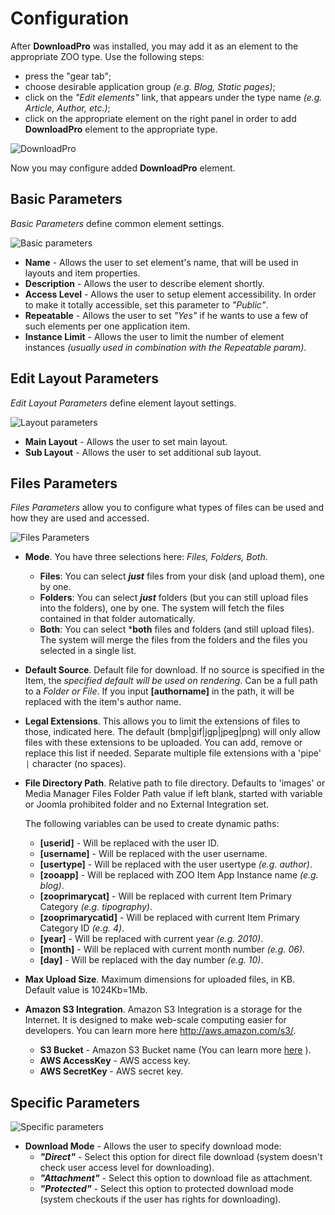 # Configuration

After **DownloadPro** was installed, you may add it as an element to the appropriate ZOO type. Use the following steps: 
- press the "gear tab";
- choose desirable application group *(e.g. Blog, Static pages)*;
- click on the *"Edit elements"* link, that appears under the type name *(e.g. Article, Author, etc.)*;
- click on the appropriate element on the right panel in order to add **DownloadPro** element to the appropriate type.

![DownloadPro](/images/dnloadpro_element.png)

Now you may configure added **DownloadPro** element.

## Basic Parameters

*Basic Parameters* define common element settings.

![Basic parameters](/images/params_basic.png)

- **Name** - Allows the user to set element's name, that will be used in layouts and item properties.
- **Description** - Allows the user to describe element shortly.
- **Access Level** - Allows the user to setup element accessibility. In order to make it totally accessible, set this parameter to *"Public"*.
- **Repeatable** - Allows the user to set *"Yes"* if he wants to use a few of such elements per one application item.
- **Instance Limit** - Allows the user to limit the number of element instances *(usually used in combination with the Repeatable param)*.

## Edit Layout Parameters

*Edit Layout Parameters* define element layout settings.

![Layout parameters](/images/params_edit_layout.png)

- **Main Layout** - Allows the user to set main layout.
- **Sub Layout**  - Allows the user to set additional sub layout.

## Files Parameters

*Files Parameters* allow you to configure what types of files can be used and how they are used and accessed.

![Files Parameters](/images/params_files.png)

- **Mode**. 
You have three selections here: *Files, Folders, Both*.
	- **Files**: You can select ***just*** files from your disk (and upload them), one by one.
	- **Folders**: You can select ***just*** folders (but you can still upload files into the folders), one by one. The system will fetch the files contained in that folder automatically.
	- **Both**: You can select ***both** files and folders (and still upload files). The system will merge the files from the folders and the files you selected in a single list.

- **Default Source**.
Default file for download. If no source is specified in the Item, the *specified default will be used on rendering*. Can be a full path to a *Folder or File*. 
If you input **[authorname]** in the path, it will be replaced with the item's author name.

- **Legal Extensions**.
This allows you to limit the extensions of files to those, indicated here. The default (bmp|gif|jgp|jpeg|png) will only allow files with these extensions to be uploaded. You can add, remove or replace this list if needed. Separate multiple file extensions with a 'pipe' `|` character (no spaces).

- **File Directory Path**.
Relative path to file directory. Defaults to 'images' or Media Manager Files Folder Path value if left blank, started with variable or Joomla prohibited folder and no External Integration set.
	
	The following variables can be used to create dynamic paths:

	* **[userid]** - Will be replaced with the user ID.
	* **[username]** - Will be replaced with the user username.
	* **[usertype]** - Will be replaced with the user usertype *(e.g. author)*.
	* **[zooapp]** - Will be replaced with ZOO Item App Instance name *(e.g. blog)*.
	* **[zooprimarycat]** - Will be replaced with current Item Primary Category *(e.g. tipography)*.
	* **[zooprimarycatid]** - Will be replaced with current Item Primary Category ID *(e.g. 4)*.
	* **[year]** - Will be replaced with current year *(e.g. 2010)*.
	* **[month]** - Will be replaced with current month number *(e.g. 06)*.
	* **[day]** - Will be replaced with the day number *(e.g. 10)*.

- **Max Upload Size**.
Maximum dimensions for uploaded files, in KB. Default value is 1024Kb=1Mb.

- **Amazon S3 Integration**. Amazon S3 Integration is a storage for the Internet. It is designed to make web-scale computing easier for developers. You can learn more here http://aws.amazon.com/s3/. 

	- **S3 Bucket** - Amazon S3 Bucket name (You can learn more [here](http://docs.aws.amazon.com/AmazonS3/latest/dev/UsingBucket.html) ).
	- **AWS AccessKey** - AWS access key.
	- **AWS SecretKey** - AWS secret key.

## Specific Parameters

![Specific parameters](/images/specific_params.png)

- **Download Mode** - Allows the user to specify download mode:
	- ***"Direct"*** - Select this option for direct file download (system doesn't check user access level for downloading).
	- ***"Attachment"*** - Select this option to download file as attachment.
	- ***"Protected"*** - Select this option to protected download mode (system checkouts if the user has rights for downloading).
